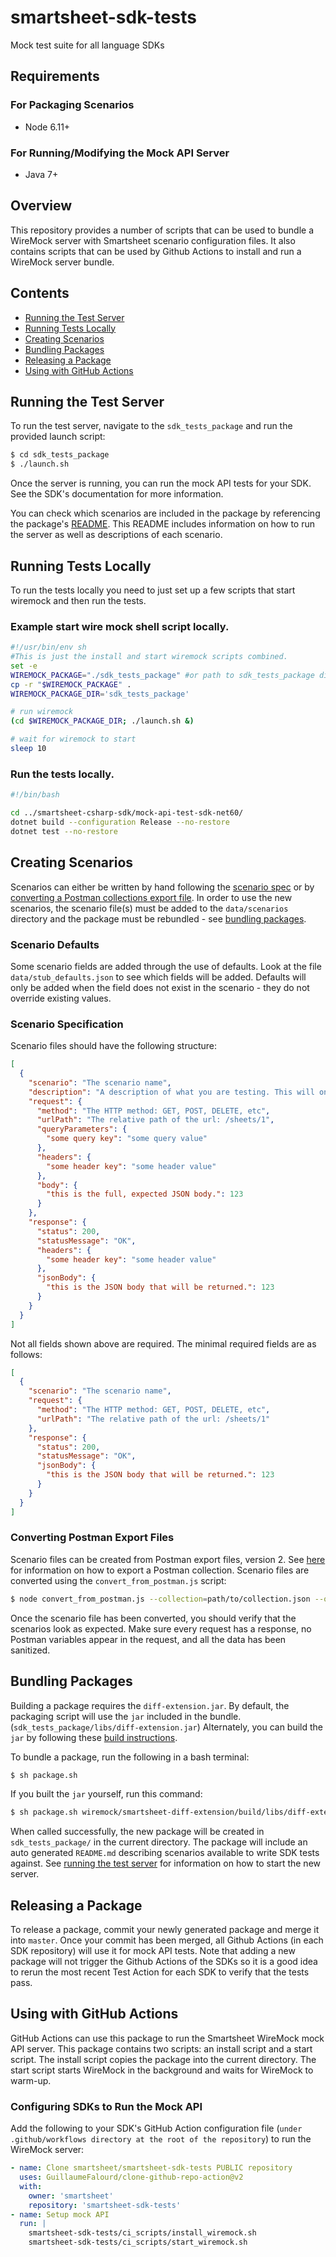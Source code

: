 # smartsheet-sdk-tests
Mock test suite for all language SDKs

## Requirements
### For Packaging Scenarios
* Node 6.11+

### For Running/Modifying the Mock API Server
* Java 7+

## Overview
This repository provides a number of scripts that can be used to bundle a WireMock server with Smartsheet scenario configuration files. It also contains scripts that can be used by Github Actions to install and run a WireMock server bundle.

## Contents
* [Running the Test Server](#running-the-test-server)
* [Running Tests Locally](#running-the-tests-locally)
* [Creating Scenarios](#creating-scenarios)
* [Bundling Packages](#bundling-packages)
* [Releasing a Package](#releasing-a-package)
* [Using with GitHub Actions](#using-with-github-actions)

## Running the Test Server
To run the test server, navigate to the `sdk_tests_package` and run the provided launch script:

```bash
$ cd sdk_tests_package
$ ./launch.sh
```

Once the server is running, you can run the mock API tests for your SDK. See the SDK's documentation for more information.

You can check which scenarios are included in the package by referencing the package's [README](https://github.com/smartsheet/smartsheet-sdk-tests/blob/master/sdk_tests_package/README.md). This README includes information on how to run the server as well as descriptions of each scenario.

## Running Tests Locally
To run the tests locally you need to just set up a few scripts that start wiremock and then run the tests.

### Example start wire mock shell script locally.
```bash
#!/usr/bin/env sh
#This is just the install and start wiremock scripts combined. 
set -e
WIREMOCK_PACKAGE="./sdk_tests_package" #or path to sdk_tests_package directory
cp -r "$WIREMOCK_PACKAGE" .
WIREMOCK_PACKAGE_DIR='sdk_tests_package'

# run wiremock
(cd $WIREMOCK_PACKAGE_DIR; ./launch.sh &)

# wait for wiremock to start
sleep 10
```

### Run the tests locally.
```bash
#!/bin/bash

cd ../smartsheet-csharp-sdk/mock-api-test-sdk-net60/
dotnet build --configuration Release --no-restore
dotnet test --no-restore
```

## Creating Scenarios
Scenarios can either be written by hand following the [scenario spec](#scenario-specification) or by [converting a Postman collections export file](#converting-postman-export-files). In order to use the new scenarios, the scenario file(s) must be added to the `data/scenarios` directory and the package must be rebundled - see [bundling packages](#bundling-packages).

### Scenario Defaults
Some scenario fields are added through the use of defaults. Look at the file `data/stub_defaults.json` to see which fields will be added. Defaults will only be added when the field does not exist in the scenario - they do not override existing values.

### Scenario Specification
Scenario files should have the following structure:

```json
[
  {
    "scenario": "The scenario name",
    "description": "A description of what you are testing. This will only appear in the generated docs.",
    "request": {
      "method": "The HTTP method: GET, POST, DELETE, etc",
      "urlPath": "The relative path of the url: /sheets/1",
      "queryParameters": {
        "some query key": "some query value"
      },
      "headers": {
        "some header key": "some header value"
      },
      "body": {
        "this is the full, expected JSON body.": 123
      }
    },
    "response": {
      "status": 200,
      "statusMessage": "OK",
      "headers": {
        "some header key": "some header value"
      },
      "jsonBody": {
        "this is the JSON body that will be returned.": 123
      }
    }
  }
]
```

Not all fields shown above are required. The minimal required fields are as follows:

```json
[
  {
    "scenario": "The scenario name",
    "request": {
      "method": "The HTTP method: GET, POST, DELETE, etc",
      "urlPath": "The relative path of the url: /sheets/1"
    },
    "response": {
      "status": 200,
      "statusMessage": "OK",
      "jsonBody": {
        "this is the JSON body that will be returned.": 123
      }
    }
  }
]
```



### Converting Postman Export Files
Scenario files can be created from Postman export files, version 2. See [here](https://www.getpostman.com/docs/postman/collections/data_formats) for information on how to export a Postman collection. Scenario files are converted using the `convert_from_postman.js` script:

```bash
$ node convert_from_postman.js --collection=path/to/collection.json --output=my_scenarios.json
```

Once the scenario file has been converted, you should verify that the scenarios look as expected. Make sure every request has a response, no Postman variables appear in the request, and all the data has been sanitized.

## Bundling Packages
Building a package requires the `diff-extension.jar`. By default, the packaging script will use the `jar` included in the bundle. (`sdk_tests_package/libs/diff-extension.jar`) Alternately, you can build the `jar` by following these [build instructions](https://github.com/smartsheet/smartsheet-sdk-tests/blob/master/wiremock/smartsheet-diff-extension/README.md).

To bundle a package, run the following in a bash terminal:

```bash
$ sh package.sh
```

If you built the `jar` yourself, run this command:
```bash
$ sh package.sh wiremock/smartsheet-diff-extension/build/libs/diff-extension-<VERSION>.jar
```

When called successfully, the new package will be created in `sdk_tests_package/` in the current directory. The package will include an auto generated `README.md` describing scenarios available to write SDK tests against. See [running the test server](#running-the-test-server) for information on how to start the new server.

## Releasing a Package
To release a package, commit your newly generated package and merge it into `master`. Once your commit has been merged, all Github Actions (in each SDK repository) will use it for mock API tests. Note that adding a new package will not trigger the Github Actions of the SDKs so it is a good idea to rerun the most recent Test Action for each SDK to verify that the tests pass.

## Using with GitHub Actions
GitHub Actions can use this package to run the Smartsheet WireMock mock API server. This package contains two scripts: an install script and a start script. The install script copies the package into the current directory. The start script starts WireMock in the background and waits for WireMock to warm-up.

### Configuring SDKs to Run the Mock API
Add the following to your SDK's GitHub Action configuration file (`under .github/workflows directory at the root of the repository`) to run the WireMock server:

```yaml
- name: Clone smartsheet/smartsheet-sdk-tests PUBLIC repository
  uses: GuillaumeFalourd/clone-github-repo-action@v2
  with:
    owner: 'smartsheet'
    repository: 'smartsheet-sdk-tests'
- name: Setup mock API
  run: |
    smartsheet-sdk-tests/ci_scripts/install_wiremock.sh
    smartsheet-sdk-tests/ci_scripts/start_wiremock.sh
```